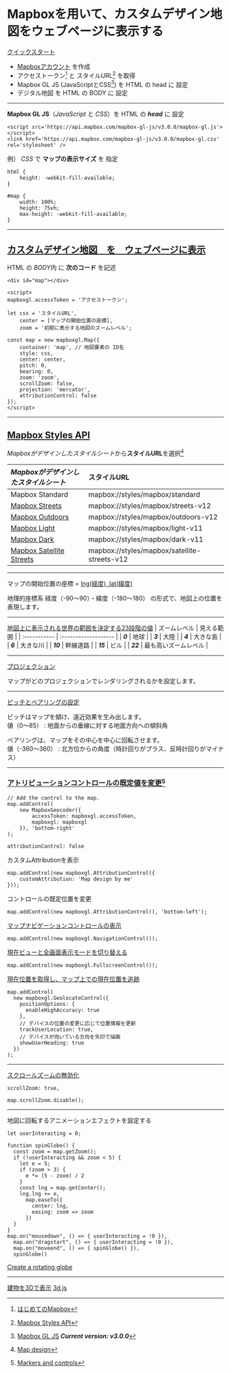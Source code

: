 # Mapboxを用いて、カスタムデザイン地図をウェブページに表示する

[クイックスタート](https://docs.mapbox.com/jp/mapbox-gl-js/overview/)
* [Mapboxアカウント](https://account.mapbox.com/) を作成
* アクセストークン[^1] と スタイルURL[^2] を取得
* Mapbox GL JS (JavaScriptとCSS[^3]) を HTML の head に 設定
* デジタル地図 を HTML の BODY に 設定

[^1]: [はじめてのMapbox](https://docs.mapbox.com/jp/help/getting-started/)
[^2]: [Mapbox Styles API](https://docs.mapbox.com/api/maps/styles/)
[^3]: [Mapbox GL JS](https://docs.mapbox.com/mapbox-gl-js/)
***Current version: v3.0.0***
___

**Mapbox GL JS**（*JavaScript* と *CSS*）を HTML の ***head*** に 設定
```
<script src='https://api.mapbox.com/mapbox-gl-js/v3.0.0/mapbox-gl.js'></script>
<link href='https://api.mapbox.com/mapbox-gl-js/v3.0.0/mapbox-gl.css' rel='stylesheet' />
```

例） *CSS* で **マップの表示サイズ** を 指定
```
html {
    height: -webkit-fill-available;
}

#map {
    width: 100%;
    height: 75vh;
    max-height: -webkit-fill-available;
}
```
___

## [カスタムデザイン地図　を　ウェブページに表示](https://docs.mapbox.com/jp/mapbox-gl-js/example/simple-map/)

HTML の *BODY*内 に **次のコード** を記述
```
<div id="map"></div>

<script>
mapboxgl.accessToken = 'アクセストークン';

let css = 'スタイルURL',
    center = [マップの開始位置の座標],
    zoom = '初期に表示する地図のズームレベル';

const map = new mapboxgl.Map({
    container: 'map', // 地図要素の ID名
    style: css,
    center: center,
    pitch: 0,
    bearing: 0,
    zoom: 'zoom',
    scrollZoom: false,
    projection: 'mercator',
    attributionControl: false
});
</script>
```
___

## [Mapbox Styles API](https://docs.mapbox.com/api/maps/styles/)
*Mapboxがデザインしたスタイルシート*から**スタイルURL**を選択[^4]

| *Mapboxがデザインしたスタイルシート*                              | **スタイルURL**                              |
| :---------------------------------------------------------------- | :------------------------------------------- |
| Mapbox Standard                                                   | mapbox://styles/mapbox/standard              |
| [Mapbox Streets](https://www.mapbox.com/maps/streets)             | mapbox://styles/mapbox/streets-v12           |
| [Mapbox Outdoors](https://www.mapbox.com/maps/outdoors)           | mapbox://styles/mapbox/outdoors-v12          |
| [Mapbox Light](https://www.mapbox.com/maps/light)                 | mapbox://styles/mapbox/light-v11             |
| [Mapbox Dark](https://www.mapbox.com/maps/dark)                   | mapbox://styles/mapbox/dark-v11              |
| [Mapbox Satellite Streets](https://www.mapbox.com/maps/satellite) | mapbox://styles/mapbox/satellite-streets-v12 |

[^4]: [Map design](https://docs.mapbox.com/help/getting-started/map-design/) 

***
マップの開始位置の座標 = [lng(経度), lat(緯度)](https://docs.mapbox.com/jp/help/glossary/lat-lon/)  

地理的座標系 経度（-90〜90）・緯度（-180〜180） の形式で、地図上の位置を表現します。
___

[地図上に表示される世界の範囲を決定する23段階の値](https://docs.mapbox.com/jp/help/glossary/zoom-level/)
| ズームレベル | 見える範囲           |
| :----------- | :------------------- |
| ***0***      | 地球                 |
| ***3***      | 大陸                 |
| ***4***      | 大きな島             |
| ***6***      | 大きな川             |
| ***10***     | 幹線道路             |
| ***15***     | ビル                 |
| ***22***     | 最も高いズームレベル |
***

[プロジェクション](https://docs.mapbox.com/jp/mapbox-gl-js/style-spec/projection/)  

マップがどのプロジェクションでレンダリングされるかを設定します。
___

[ピッチとベアリングの設定](https://docs.mapbox.com/jp/mapbox-gl-js/example/set-perspective/)

ピッチはマップを傾け、遠近効果を生み出します。  
値（0〜85） : 地面からの垂線に対する地面方向への傾斜角

ベアリングは、マップをその中心を中心に回転させます。  
値（-360〜360） : 北方位からの角度（時計回りがプラス、反時計回りがマイナス）
___

### [アトリビューションコントロールの既定値を変更](https://docs.mapbox.com/jp/mapbox-gl-js/example/attribution-position/)[^6]
[^6]: [Markers and controls](https://docs.mapbox.com/mapbox-gl-js/api/markers/)
```
// Add the control to the map.
map.addControl(
    new MapboxGeocoder({
        accessToken: mapboxgl.accessToken,
        mapboxgl: mapboxgl
    }), 'bottom-right'
);
```

```
attributionControl: false
```

カスタムAttributionを表示
```
map.addControl(new mapboxgl.AttributionControl({
    customAttribution: 'Map design by me'
}));
```
コントロールの既定位置を変更
```
map.addControl(new mapboxgl.AttributionControl(), 'bottom-left');
```

[マップナビゲーションコントロールの表示](https://docs.mapbox.com/jp/mapbox-gl-js/example/navigation/)
```
map.addControl(new mapboxgl.NavigationControl());
```

[現在ビューと全画面表示モードを切り替える](https://docs.mapbox.com/jp/mapbox-gl-js/example/fullscreen/)
```
map.addControl(new mapboxgl.FullscreenControl());
```

[現在位置を取得し、マップ上での現在位置を追跡](https://docs.mapbox.com/jp/mapbox-gl-js/example/locate-user/)
```
map.addControl(
  new mapboxgl.GeolocateControl({
    positionOptions: {
      enableHighAccuracy: true
    },
    // デバイスの位置の変更に応じて位置情報を更新
    trackUserLocation: true,
    // デバイスが向いている方向を矢印で描画
    showUserHeading: true
  })
);
```
___
[スクロールズームの無効化](https://docs.mapbox.com/jp/mapbox-gl-js/example/disable-scroll-zoom/)
```
scrollZoom: true,
```
```
map.scrollZoom.disable();
```
***
地図に回転するアニメーションエフェクトを設定する
```
let userInteracting = 0;

function spinGlobe() {
  const zoom = map.getZoom();
  if (!userInteracting && zoom < 5) {
    let e = 5;
    if (zoom > 3) {
      e *= (5 - zoom) / 2
    }
    const lng = map.getCenter();
    lng.lng += e,
      map.easeTo({
        center: lng,
        easing: zoom => zoom
      })
  }
}
map.on("mousedown", () => { userInteracting = !0 }),
  map.on("dragstart", () => { userInteracting = !0 }),
  map.on("moveend", () => { spinGlobe() }),
  spinGlobe()
```

[Create a rotating globe](https://docs.mapbox.com/mapbox-gl-js/example/globe-spin/)


***

[建物を3Dで表示](https://docs.mapbox.com/jp/mapbox-gl-js/example/3d-buildings/)
[3d.js](3d.js)
